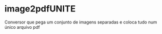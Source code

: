# image2pdfUNITE

Conversor que pega um conjunto de imagens separadas e coloca tudo num único arquivo pdf
